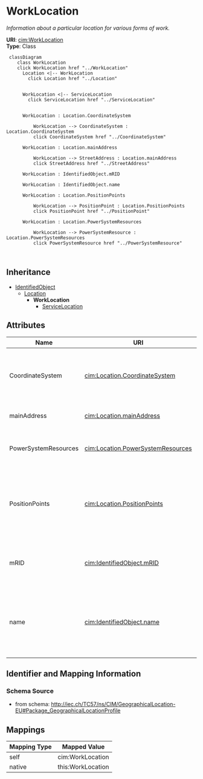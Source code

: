# WorkLocation


_Information about a particular location for various forms of work._





**URI**: [cim:WorkLocation](http://iec.ch/TC57/CIM100#WorkLocation)<br />
**Type**: Class




```mermaid
 classDiagram
    class WorkLocation
    click WorkLocation href "../WorkLocation"
      Location <|-- WorkLocation
        click Location href "../Location"
      

      WorkLocation <|-- ServiceLocation
        click ServiceLocation href "../ServiceLocation"
      
      
      WorkLocation : Location.CoordinateSystem
        
          WorkLocation --> CoordinateSystem : Location.CoordinateSystem
          click CoordinateSystem href "../CoordinateSystem"
        
      WorkLocation : Location.mainAddress
        
          WorkLocation --> StreetAddress : Location.mainAddress
          click StreetAddress href "../StreetAddress"
        
      WorkLocation : IdentifiedObject.mRID
        
      WorkLocation : IdentifiedObject.name
        
      WorkLocation : Location.PositionPoints
        
          WorkLocation --> PositionPoint : Location.PositionPoints
          click PositionPoint href "../PositionPoint"
        
      WorkLocation : Location.PowerSystemResources
        
          WorkLocation --> PowerSystemResource : Location.PowerSystemResources
          click PowerSystemResource href "../PowerSystemResource"
        
      
```





## Inheritance
* [IdentifiedObject](IdentifiedObject.md)
    * [Location](Location.md)
        * **WorkLocation**
            * [ServiceLocation](ServiceLocation.md)



## Attributes


| Name | URI | Cardinality and Range | Description | Inheritance |
| ---  | --- | --- | --- | --- |
| CoordinateSystem | [cim:Location.CoordinateSystem](http://iec.ch/TC57/CIM100#Location.CoordinateSystem) | 1 <br />  [CoordinateSystem](CoordinateSystem.md)  | Coordinate system used to describe position points of this location | [Location](Location.md) |
| mainAddress | [cim:Location.mainAddress](http://iec.ch/TC57/CIM100#Location.mainAddress) | 0..1 <br />  [StreetAddress](StreetAddress.md)  | Main address of the location | [Location](Location.md) |
| PowerSystemResources | [cim:Location.PowerSystemResources](http://iec.ch/TC57/CIM100#Location.PowerSystemResources) | 1 <br />  [PowerSystemResource](PowerSystemResource.md)  | All power system resources at this location | [Location](Location.md) |
| PositionPoints | [cim:Location.PositionPoints](http://iec.ch/TC57/CIM100#Location.PositionPoints) | * <br />  [PositionPoint](PositionPoint.md)  | Sequence of position points describing this location, expressed in coordinate... | [Location](Location.md) |
| mRID | [cim:IdentifiedObject.mRID](http://iec.ch/TC57/CIM100#IdentifiedObject.mRID) | 1 <br />  string  | Master resource identifier issued by a model authority | [IdentifiedObject](IdentifiedObject.md) |
| name | [cim:IdentifiedObject.name](http://iec.ch/TC57/CIM100#IdentifiedObject.name) | 0..1 <br />  string  | The name is any free human readable and possibly non unique text naming the o... | [IdentifiedObject](IdentifiedObject.md) |









## Identifier and Mapping Information







### Schema Source


* from schema: http://iec.ch/TC57/ns/CIM/GeographicalLocation-EU#Package_GeographicalLocationProfile





## Mappings

| Mapping Type | Mapped Value |
| ---  | ---  |
| self | cim:WorkLocation |
| native | this:WorkLocation |




